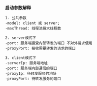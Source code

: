 **启动参数解释**
  
    1. 公共参数
    -model: client 或 server;
    -maxThread: 线程池最大线程数
    
    2. server模式下
    -port: 服务端接受内部转发的端口 不对外请求使用
    -proxyPort: 接收需要转发的请求的端口
    
    3. client模式下
    -serverIp: 服务端地址
    -port: 服务端内部通信的端口
    -proxyIp: 待转发服务的地址
    -proxyPort: 待转发服务的端口
    